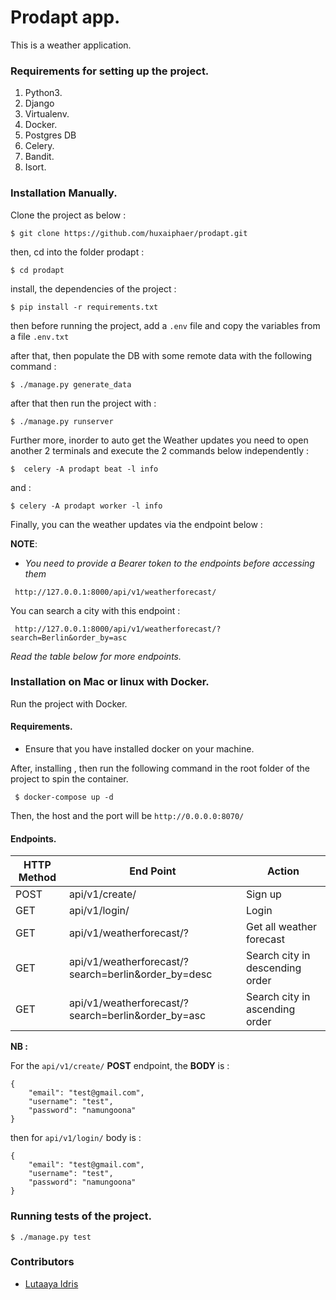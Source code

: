 # Prodapt app.

This is a weather application.

### Requirements for setting up the project.

1. Python3. 
2. Django
3. Virtualenv.
4. Docker.
5. Postgres DB
6. Celery.
7. Bandit.
8. Isort.



### Installation Manually.

Clone the project as below :

```
$ git clone https://github.com/huxaiphaer/prodapt.git
```

then, cd into the folder prodapt :

```
$ cd prodapt
```

install, the dependencies of the project :

```
$ pip install -r requirements.txt
```

then before running the project, add a `.env` file and copy the variables from a file `.env.txt`

after that, then populate the DB with some remote data with the following command :

```
$ ./manage.py generate_data
```

after that then run the project with :

```
$ ./manage.py runserver
```

Further more, inorder to auto get the Weather updates you need to open another 2 terminals and execute the 2 commands below
independently :

```
$  celery -A prodapt beat -l info
```

and :


```
$ celery -A prodapt worker -l info
```

Finally, you can the weather updates via the endpoint below :

**NOTE**:
- _You need to provide a Bearer token to the endpoints before accessing them_

```
 http://127.0.0.1:8000/api/v1/weatherforecast/
```

You can search a city with this endpoint :

```
 http://127.0.0.1:8000/api/v1/weatherforecast/?search=Berlin&order_by=asc
```

_Read the table below for more endpoints._

### Installation on Mac or linux with Docker.

Run the project with Docker.

#### Requirements.

- Ensure that you have installed docker on your machine.

After, installing , then run the following command in the root folder of the 
project to spin the container.

```
 $ docker-compose up -d
```

Then, the host and the port will be `http://0.0.0.0:8070/` 


 #### Endpoints.

| HTTP Method | End Point                                          | Action                          |
|-------------|----------------------------------------------------|---------------------------------|
| POST        | api/v1/create/                                     | Sign up                         |
| GET         | api/v1/login/                                      | Login                           |
| GET         | api/v1/weatherforecast/?                           | Get all weather forecast        |
| GET         | api/v1/weatherforecast/?search=berlin&order_by=desc | Search city in descending order |
| GET         | api/v1/weatherforecast/?search=berlin&order_by=asc | Search city in ascending order  |


**NB :**

For the `api/v1/create/` **POST** endpoint,  the **BODY** is :

```
{
    "email": "test@gmail.com",
    "username": "test",
    "password": "namungoona"
}
```

then for `api/v1/login/` body is :

```
{
    "email": "test@gmail.com",
    "username": "test",
    "password": "namungoona"
}
```


### Running tests of the project.

```
$ ./manage.py test
```


### Contributors 

* [Lutaaya Idris](https://github.com/huxaiphaer)

